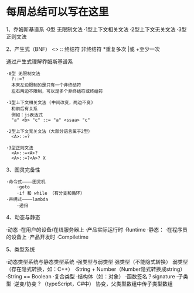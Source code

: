 # 每周总结可以写在这里

1、乔姆斯基谱系
  ·0型 无限制文法
  ·1型上下文相关文法 
  ·2型上下文无关文法
  ·3型正则文法
  
2、产生式（BNF）
  <>
  ::
  终结符
  非终结符
  *重复多次
  |或
  +至少一次

通过产生式理解乔姆斯基谱系

    ·0型 无限制文法
      ?::=? 
      本来左边限制的是只有一个非终结符
      左右两边不限制，可以是多个非终结符或终结符

    ·1型上下文相关文法 (中间改变，两边不变)
      和前后有关系
      例如：js表达式
      "a" <b> "c" ::= "a" <ssaa> "c"

    ·2型上下文无关文法（大部分语言属于2型）
      <A>::=?

    ·3型正则文法
      <A>::=<A>?
      <A>::=?<A>? X

      

 
 3、图灵完备性
 
    ·命令式————图灵机
        ·goto
        ·if 和 while （有分支和循环）
    ·声明式————lambda
        ·递归


4、动态与静态

  ·动态
      ·在用户的设备/在线服务器上
      ·产品实际运行时
      ·Runtime
  ·静态：
      ·在程序员的设备上
      ·产品开发时
      ·Compiletime


5、类型系统

  ·动态类型系统与静态类型系统
  ·强类型与弱类型
      强类型（不能隐式转换）
      弱类型（存在隐式转换，如：C++）
      ·String + Number（Number隐式转换成string）
      ·String == Boolean
  ·复合类型
      ·结构体（如：对象）
      ·函数签名？signature 
  ·子类型
      ·逆变/协变？（typeScript，C#中）
      协变，父类型数组中传子类型数组
